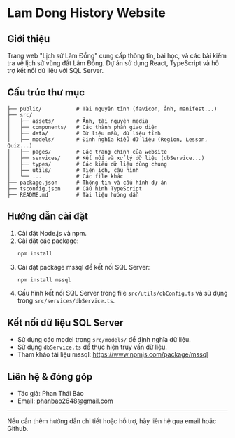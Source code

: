 # Lam Dong History Website

## Giới thiệu

Trang web "Lịch sử Lâm Đồng" cung cấp thông tin, bài học, và các bài kiểm tra về lịch sử vùng đất Lâm Đồng. Dự án sử dụng React, TypeScript và hỗ trợ kết nối dữ liệu với SQL Server.

## Cấu trúc thư mục

```
├── public/           # Tài nguyên tĩnh (favicon, ảnh, manifest...)
├── src/
│   ├── assets/       # Ảnh, tài nguyên media
│   ├── components/   # Các thành phần giao diện
│   ├── data/         # Dữ liệu mẫu, dữ liệu tĩnh
│   ├── models/       # Định nghĩa kiểu dữ liệu (Region, Lesson, Quiz...)
│   ├── pages/        # Các trang chính của website
│   ├── services/     # Kết nối và xử lý dữ liệu (dbService...)
│   ├── types/        # Các kiểu dữ liệu dùng chung
│   ├── utils/        # Tiện ích, cấu hình
│   └── ...           # Các file khác
├── package.json      # Thông tin và cấu hình dự án
├── tsconfig.json     # Cấu hình TypeScript
├── README.md         # Tài liệu hướng dẫn
```

## Hướng dẫn cài đặt

1. Cài đặt Node.js và npm.
2. Cài đặt các package:
   ```bash
   npm install
   ```
3. Cài đặt package mssql để kết nối SQL Server:
   ```bash
   npm install mssql
   ```
4. Cấu hình kết nối SQL Server trong file `src/utils/dbConfig.ts` và sử dụng trong `src/services/dbService.ts`.

## Kết nối dữ liệu SQL Server

- Sử dụng các model trong `src/models/` để định nghĩa dữ liệu.
- Sử dụng `dbService.ts` để thực hiện truy vấn dữ liệu.
- Tham khảo tài liệu mssql: https://www.npmjs.com/package/mssql

## Liên hệ & đóng góp

- Tác giả: Phan Thái Bảo
- Email: phanbao2648@gmail.com

---

Nếu cần thêm hướng dẫn chi tiết hoặc hỗ trợ, hãy liên hệ qua email hoặc Github.

```

```
